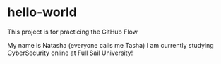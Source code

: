 # hello-world
This project is for practicing the GitHub Flow

My name is Natasha (everyone calls me Tasha) I am currently studying CyberSecurity online at Full Sail University!
